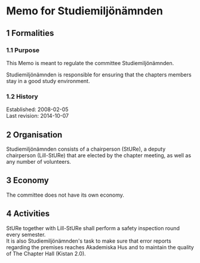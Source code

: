 # Memo for Studiemiljönämnden

## 1 Formalities
### 1.1 Purpose
This Memo is meant to regulate the committee Studiemiljönämnden.

Studiemiljönämnden is responsible for ensuring that the chapters members stay in a good study environment.

### 1.2 History
Established: 2008-02-05  
Last revision: 2014-10-07

## 2 Organisation
Studiemiljönämnden consists of a chairperson (StURe), a deputy chairperson (Lill-StURe) that are elected by the chapter meeting, as well as any number of volunteers.

## 3 Economy
The committee does not have its own economy.

## 4 Activities
StURe together with Lill-StURe shall perform a safety inspection round every semester.  
It is also Studiemiljönämnden's task to make sure that error reports regarding the premises reaches Akademiska Hus and to maintain the quality of The Chapter Hall (Kistan 2.0).
